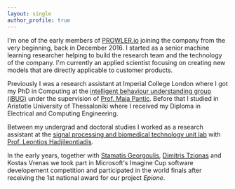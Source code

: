```yaml
---
layout: single
author_profile: true
---
```


I'm one of the early members of [PROWLER.io](www.prowler.io) joining the company from the very beginning, back in December 2016. I started as a senior machine learning researcher helping to build the research team and the technology of the company. I'm currently an applied scientist focusing on creating new models that are directly applicable to customer products.

Previously I was a research assistant at Imperial College London where I got my PhD in Computing at the [intelligent behaviour understanding group (iBUG)](https://ibug.doc.ic.ac.uk/) under the supervision of [Prof. Maja Pantic](https://ibug.doc.ic.ac.uk/maja/).
Before that I studied in Aristotle University of Thessaloniki where I received my Diploma in Electrical and Computing Engineering.

Between my undergrad and doctoral studies I worked as a research assistant at the [signal processing and biomedical technology unit lab](http://psyche.ee.auth.gr/) with [Prof. Leontios Hadjileontiadis](http://psyche.ee.auth.gr/index.php?option=com_content&view=article&id=18%3A2010-10-25-16-52-20&catid=4%3Aproffesors&Itemid=10&lang=en).

In the early years, together with [Stamatis Georgoulis](http://homes.esat.kuleuven.be/~sgeorgou/), [Dimitris Tzionas](https://www.dimtzionas.com/) and Kostas Vrenas we took part in Microsoft's Imagine Cup software developement competition and participated in the world finals after receiving the 1st national award for our project *Epione*.
